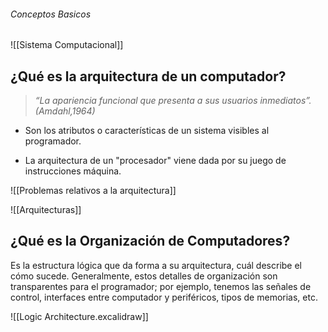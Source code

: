 ###### Conceptos Basicos
![[Sistema Computacional]]
## ¿Qué es la arquitectura de un computador?

> *“La apariencia funcional que presenta a sus usuarios inmediatos”. (Amdahl,1964)*
- Son los atributos o características de un sistema visibles al programador.

- La arquitectura de un "procesador" viene dada por su juego de instrucciones máquina.

![[Problemas relativos a la arquitectura]]

![[Arquitecturas]]

## ¿Qué es la Organización de Computadores?

Es la estructura lógica que da forma a su arquitectura, cuál describe el cómo sucede. Generalmente, estos detalles de organización son transparentes para el programador; por ejemplo, tenemos las señales de control, interfaces entre computador y periféricos, tipos de memorias, etc.

![[Logic Architecture.excalidraw]]
